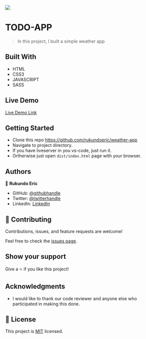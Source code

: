 ![](https://img.shields.io/badge/Microverse-blueviolet)

# TODO-APP

> In this project, I built a simple weather app
## Built With

- HTML
- CSS3
- JAVASCRIPT
- SASS


## Live Demo

[Live Demo Link](https://raw.githack.com/rukundoeric/weather-app/weather-app/dist/index.html)

## Getting Started

- Clone this repo https://github.com/rukundoeric/weather-app
- Navigate to project directory.
- If you have liveserver in you vs-code, just run it.
- Ortherwise just open `dist/index.html` page with your browser.

## Authors

👤 **Rukundo Eric**

- GitHub: [@githubhandle](https://github.com/rukundoeric)
- Twitter: [@twitterhandle](https://twitter.com/rukundoeric005)
- LinkedIn: [LinkedIn](https://www.linkedin.com/in/rukundo-eric-000bba181/)

## 🤝 Contributing

Contributions, issues, and feature requests are welcome!

Feel free to check the [issues page](https://github.com/rukundoeric/weather-app/issues).

## Show your support

Give a ⭐️ if you like this project!

## Acknowledgments

- I would like to thank our code reviewer and anyone else who participated in making this done.

## 📝 License

This project is [MIT](./LICENCE) licensed.